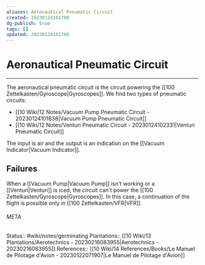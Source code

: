 ```yaml
---
aliases: Aeronautical Pneumatic Circuit
created: 20230124101700
dg-publish: true
tags: []
updated: 20230124101700
---
```

# Aeronautical Pneumatic Circuit
---
The aeronautical pneumatic circuit is the circuit powering the [[100 Zettelkasten/Gyroscope\|Gyroscopes]]. We find two types of pneumatic circuits:
- [[10 Wiki/12 Notes/Vacuum Pump Pneumatic Circuit - 20230124101838\|Vacuum Pump Pneumatic Circuit]]
- [[10 Wiki/12 Notes/Venturi Pneumatic Circuit - 20230124102331\|Venturi Pneumatic Circuit]]

The input is air and the output is an indication on the [[Vacuum Indicator\|Vacuum Indicator]].

## Failures
When a [[Vacuum Pump\|Vacuum Pump]] isn't working or a [[Venturi\|Venturi]] is iced, the circuit can't power the [[100 Zettelkasten/Gyroscope\|Gyroscopes]]. In this case, a continuation of the flight is possible only in [[100 Zettelkasten/VFR\|VFR]].



###### META
Status:: #wiki/notes/germinating 
Plantations:: [[10 Wiki/13 Plantations/Aerotechnics - 20230216083955\|Aerotechnics - 20230216083955]]
References:: [[10 Wiki/14 References/Books/Le Manuel de Pilotage d'Avion - 20230122071907\|Le Manuel de Pilotage d'Avion]]
